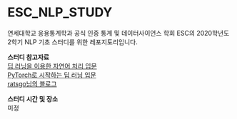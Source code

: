 # ESC_NLP_STUDY

연세대학교 응용통계학과 공식 인증 통계 및 데이터사이언스 학회 ESC의 2020학년도 2학기 NLP 기초 스터디를 위한 레포지토리입니다.

**스터디 참고자료**  
[딥 러닝을 이용한 자연어 처리 입문](https://wikidocs.net/book/2155)  
[PyTorch로 시작하는 딥 러닝 입문](https://wikidocs.net/book/2788)  
[ratsgo님의 블로그](https://ratsgo.github.io)  

**스터디 시간 및 장소**  
미정